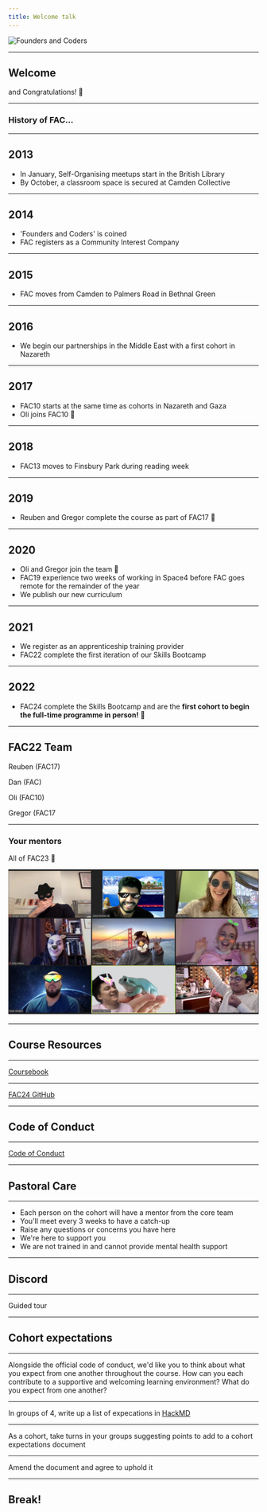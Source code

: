 ```yaml
---
title: Welcome talk
---
```


<img width="651" height="284" src="https://facresources.com/assets/logos/fac_logo.png" alt="Founders and Coders">

---

<!-- {.primary} -->

## Welcome

and Congratulations! 🎉

---

<!-- {.secondary} -->

### History of FAC...

---

## 2013

- In January, Self-Organising meetups start in the British Library
- By October, a classroom space is secured at Camden Collective

---

## 2014

- 'Founders and Coders' is coined
- FAC registers as a Community Interest Company

---

## 2015

- FAC moves from Camden to Palmers Road in Bethnal Green

---

## 2016

- We begin our partnerships in the Middle East with a first cohort in Nazareth

---

## 2017

- FAC10 starts at the same time as cohorts in Nazareth and Gaza
- Oli joins FAC10 🌺

---

## 2018

- FAC13 moves to Finsbury Park during reading week

---

## 2019

- Reuben and Gregor complete the course as part of FAC17 🚀

---

## 2020

- Oli and Gregor join the team 🌱
- FAC19 experience two weeks of working in Space4 before FAC goes remote for the remainder of the year
- We publish our new curriculum

---

## 2021

- We register as an apprenticeship training provider
- FAC22 complete the first iteration of our Skills Bootcamp

---

## 2022

- FAC24 complete the Skills Bootcamp and are the **first cohort to begin the full-time programme in person!** 🎉

---

## FAC22 Team

Reuben (FAC17)

Dan (FAC)

Oli (FAC10)

Gregor (FAC17

---

### Your mentors

All of FAC23 💖

![FAC23 on a jolly Friday](fac23.png)

---

<!-- {.primary} -->

## Course Resources

---

[Coursebook](https://learn.foundersandcoders.com)

---

[FAC24 GitHub](https://github.com/fac24)

---

<!-- {.primary} -->

## Code of Conduct

---

[Code of Conduct](https://www.foundersandcoders.com/code-of-conduct/)

---

<!-- {.primary} -->

## Pastoral Care

---

- Each person on the cohort will have a mentor from the core team
- You'll meet every 3 weeks to have a catch-up
- Raise any questions or concerns you have here
- We're here to support you
- We are not trained in and cannot provide mental health support

---

<!-- {.primary} -->

## Discord

---

Guided tour

---

<!-- {.primary} -->

## Cohort expectations

---

Alongside the official code of conduct, we'd like you to think about what you expect from one another throughout the course. How can you each contribute to a supportive and welcoming learning environment? What do you expect from one another?

---

In groups of 4, write up a list of expecations in [HackMD](https://hackmd.io)

---

As a cohort, take turns in your groups suggesting points to add to a cohort expectations document

---

Amend the document and agree to uphold it

---

## Break!
